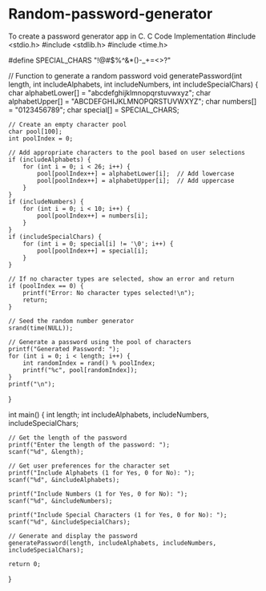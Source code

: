 # Random-password-generator
To create a password generator app in C.
C Code Implementation
#include <stdio.h>
#include <stdlib.h>
#include <time.h>

#define SPECIAL_CHARS "!@#$%^&*()-_+=<>?"

// Function to generate a random password
void generatePassword(int length, int includeAlphabets, int includeNumbers, int includeSpecialChars) {
    char alphabetLower[] = "abcdefghijklmnopqrstuvwxyz";
    char alphabetUpper[] = "ABCDEFGHIJKLMNOPQRSTUVWXYZ";
    char numbers[] = "0123456789";
    char special[] = SPECIAL_CHARS;

    // Create an empty character pool
    char pool[100];
    int poolIndex = 0;

    // Add appropriate characters to the pool based on user selections
    if (includeAlphabets) {
        for (int i = 0; i < 26; i++) {
            pool[poolIndex++] = alphabetLower[i];  // Add lowercase
            pool[poolIndex++] = alphabetUpper[i];  // Add uppercase
        }
    }
    if (includeNumbers) {
        for (int i = 0; i < 10; i++) {
            pool[poolIndex++] = numbers[i];
        }
    }
    if (includeSpecialChars) {
        for (int i = 0; special[i] != '\0'; i++) {
            pool[poolIndex++] = special[i];
        }
    }

    // If no character types are selected, show an error and return
    if (poolIndex == 0) {
        printf("Error: No character types selected!\n");
        return;
    }

    // Seed the random number generator
    srand(time(NULL));

    // Generate a password using the pool of characters
    printf("Generated Password: ");
    for (int i = 0; i < length; i++) {
        int randomIndex = rand() % poolIndex;
        printf("%c", pool[randomIndex]);
    }
    printf("\n");
}

int main() 
{
    int length;
    int includeAlphabets, includeNumbers, includeSpecialChars;

    // Get the length of the password
    printf("Enter the length of the password: ");
    scanf("%d", &length);

    // Get user preferences for the character set
    printf("Include Alphabets (1 for Yes, 0 for No): ");
    scanf("%d", &includeAlphabets);

    printf("Include Numbers (1 for Yes, 0 for No): ");
    scanf("%d", &includeNumbers);

    printf("Include Special Characters (1 for Yes, 0 for No): ");
    scanf("%d", &includeSpecialChars);

    // Generate and display the password
    generatePassword(length, includeAlphabets, includeNumbers, includeSpecialChars);

    return 0;
}
